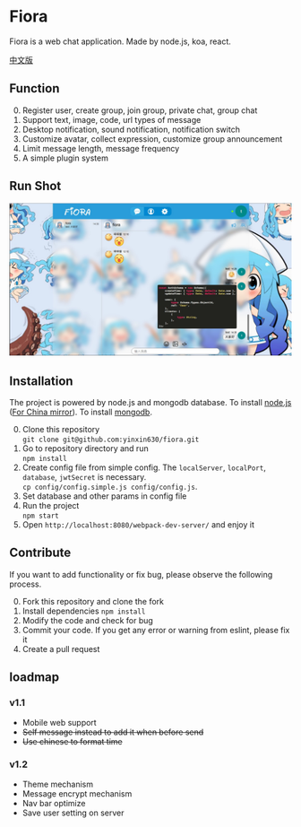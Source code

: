# Fiora

Fiora is a web chat application. Made by node.js, koa, react.

[中文版](readme-zh.md)

## Function

0. Register user, create group, join group, private chat, group chat
0. Support text, image, code, url types of message
0. Desktop notification, sound notification, notification switch
0. Customize avatar, collect expression, customize group announcement
0. Limit message length, message frequency
0. A simple plugin system

## Run Shot

![](screenshot_01.png)

## Installation

The project is powered by node.js and mongodb database. To install [node.js](https://nodejs.org/en/download/) ([For China mirror](https://npm.taobao.org/mirrors/node)). To install [mongodb](https://docs.mongodb.com/manual/installation/).

0. Clone this repository  
`git clone git@github.com:yinxin630/fiora.git`
0. Go to repository directory and run  
`npm install`
0. Create config file from simple config. The `localServer`, `localPort`, `database`, `jwtSecret` is necessary.  
`cp config/config.simple.js config/config.js`. 
0. Set database and other params in config file
0. Run the project  
`npm start`
0. Open `http://localhost:8080/webpack-dev-server/` and enjoy it

## Contribute

If you want to add functionality or fix bug, please observe the following process.

0. Fork this repository and clone the fork
0. Install dependencies `npm install`
0. Modify the code and check for bug
0. Commit your code. If you get any error or warning from eslint, please fix it
0. Create a pull request 

## loadmap

### v1.1

* Mobile web support
* ~~Self message instead to add it when before send~~
* ~~Use chinese to format time~~

### v1.2

* Theme mechanism
* Message encrypt mechanism
* Nav bar optimize
* Save user setting on server